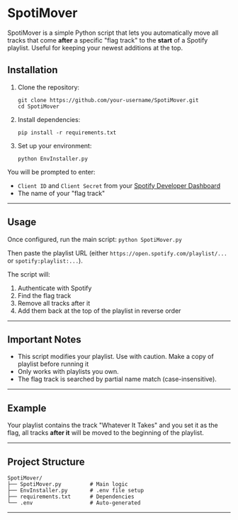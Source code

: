 # SpotiMover

SpotiMover is a simple Python script that lets you automatically move all tracks that come **after** a specific "flag track" to the **start** of a Spotify playlist. Useful for keeping your newest additions at the top.


## Installation

1. Clone the repository:

    ```
    git clone https://github.com/your-username/SpotiMover.git
    cd SpotiMover
    ```
2. Install dependencies:

    ```
    pip install -r requirements.txt
    ```
3. Set up your environment:

    ```
    python EnvInstaller.py
    ```
You will be prompted to enter:

- `Client ID` and `Client Secret` from your [Spotify Developer Dashboard](https://developer.spotify.com/dashboard)
- The name of your "flag track"

---

## Usage

Once configured, run the main script:
    ```
    python SpotiMover.py
    ```
    
Then paste the playlist URL (either `https://open.spotify.com/playlist/...` or `spotify:playlist:...`).

The script will:

1. Authenticate with Spotify
2. Find the flag track
3. Remove all tracks after it
4. Add them back at the top of the playlist in reverse order

---

## Important Notes

- This script modifies your playlist. Use with caution. Make a copy of playlist before running it
- Only works with playlists you own.
- The flag track is searched by partial name match (case-insensitive).

---

## Example

Your playlist contains the track "Whatever It Takes" and you set it as the flag, all tracks **after it** will be moved to the beginning of the playlist.

---

## Project Structure

    SpotiMover/
    ├── SpotiMover.py         # Main logic
    ├── EnvInstaller.py       # .env file setup
    ├── requirements.txt      # Dependencies
    └── .env                  # Auto-generated

---
